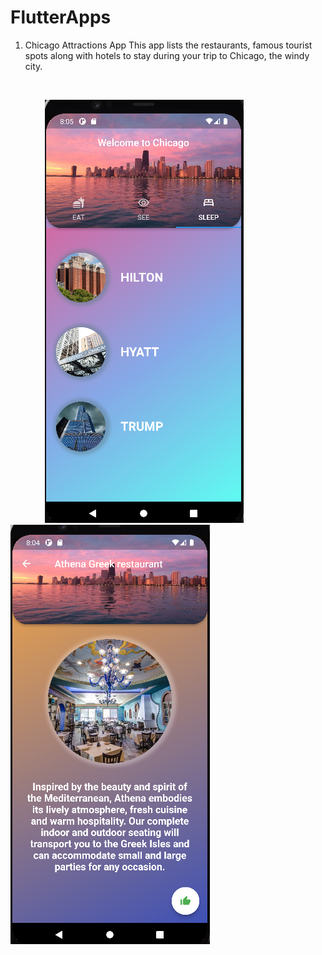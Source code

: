 # FlutterApps
1. Chicago Attractions App
This app lists the restaurants, famous tourist spots along with hotels to stay during your trip to Chicago, the windy city.  
<br/>
<p float="center">
  &nbsp;&nbsp;&nbsp;&nbsp;&nbsp;&nbsp;&nbsp;&nbsp;&nbsp;&nbsp;&nbsp;&nbsp;&nbsp;
 <img src="https://github.com/Nancyp1997/flutterApps/blob/master/chicago_attractions/images/readme1.png" /> 
&nbsp;&nbsp;&nbsp;&nbsp;&nbsp;&nbsp;&nbsp;&nbsp;&nbsp;&nbsp;&nbsp;&nbsp;&nbsp;&nbsp;&nbsp;&nbsp;&nbsp;&nbsp;&nbsp;&nbsp;&nbsp;&nbsp;

  <img src="https://github.com/Nancyp1997/flutterApps/blob/master/chicago_attractions/images/readme2.png" /> 
 
</p>


